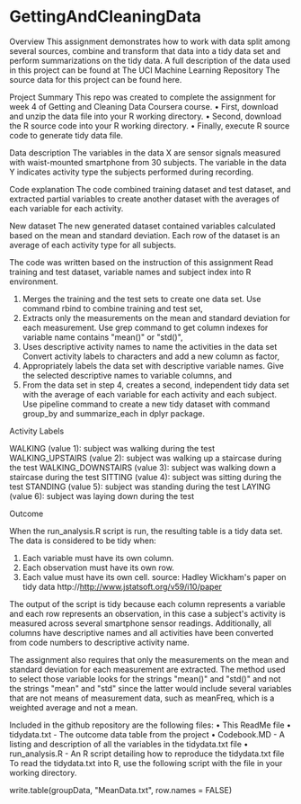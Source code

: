 # GettingAndCleaningData

Overview
This assignment demonstrates how to work with data split among several sources, combine and transform that data into a tidy data set and perform summarizations on the tidy data. A full description of the data used in this project can be found at The UCI Machine Learning Repository
The source data for this project can be found here.

Project Summary
This repo was created to complete the assignment for week 4 of Getting and Cleaning Data Coursera course.
•	First, download and unzip the data file into your R working directory.
•	Second, download the R source code into your R working directory.
•	Finally, execute R source code to generate tidy data file.

Data description
The variables in the data X are sensor signals measured with waist-mounted smartphone from 30 subjects. The variable in the data Y indicates activity type the subjects performed during recording.

Code explanation
The code combined training dataset and test dataset, and extracted partial variables to create another dataset with the averages of each variable for each activity.

New dataset
The new generated dataset contained variables calculated based on the mean and standard deviation. Each row of the dataset is an average of each activity type for all subjects.

The code was written based on the instruction of this assignment
Read training and test dataset, variable names and subject index into R environment.
1.	Merges the training and the test sets to create one data set. Use command rbind to combine training and test set,
2.	Extracts only the measurements on the mean and standard deviation for each measurement. Use grep command to get column indexes for variable name contains "mean()" or "std()",
3.	Uses descriptive activity names to name the activities in the data set Convert activity labels to characters and add a new column as factor,
4.	Appropriately labels the data set with descriptive variable names. Give the selected descriptive names to variable columns, and
5.	From the data set in step 4, creates a second, independent tidy data set with the average of each variable for each activity and each subject. Use pipeline command to create a new tidy dataset with command group_by and summarize_each in dplyr package.

Activity Labels

WALKING (value 1): subject was walking during the test
WALKING_UPSTAIRS (value 2): subject was walking up a staircase during the test
WALKING_DOWNSTAIRS (value 3): subject was walking down a staircase during the test
SITTING (value 4): subject was sitting during the test
STANDING (value 5): subject was standing during the test
LAYING (value 6): subject was laying down during the test

Outcome

When the run_analysis.R script is run, the resulting table is a tidy data set.
The data is considered to be tidy when:
1.	Each variable must have its own column.
2.	Each observation must have its own row.
3.	Each value must have its own cell.
source: Hadley Wickham's paper on tidy data http://http://www.jstatsoft.org/v59/i10/paper

The output of the script is tidy because each column represents a variable and each row represents an observation, in this case a subject's activity is measured across several smartphone sensor readings. Additionally, all columns have descriptive names and all activities have been converted from code numbers to descriptive activity name.

The assignment also requires that only the measurements on the mean and standard deviation for each measurement are extracted. The method used to select those variable looks for the strings "mean()" and "std()" and not the strings "mean" and "std" since the latter would include several variables that are not means of measurement data, such as meanFreq, which is a weighted average and not a mean.

Included in the github repository are the following files:
•	This ReadMe file
•	tidydata.txt - The outcome data table from the project
•	Codebook.MD - A listing and description of all the variables in the tidydata.txt file
•	run_analysis.R - An R script detailing how to reproduce the tidydata.txt file
To read the tidydata.txt into R, use the following script with the file in your working directory.

write.table(groupData, "MeanData.txt", row.names = FALSE)
